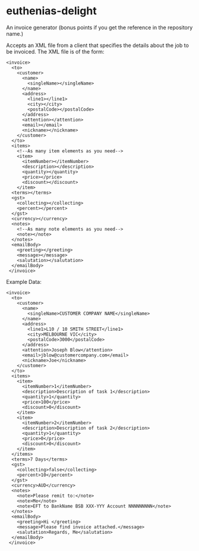 euthenias-delight
=================

An invoice generator (bonus points if you get the reference in the repository name.)

Accepts an XML file from a client that specifies the details about the job to be invoiced.
The XML file is of the form:

	<invoice>
	  <to>
		<customer>
		  <name>
			<singleName></singleName>
		  </name>
		  <address>
			<line1></line1>
			<city></city>
			<postalCode></postalCode>
		  </address>
		  <attention></attention>
		  <email></email>
		  <nickname></nickname>
		</customer>
	  </to>
	  <items>
		<!--As many item elements as you need-->
		<item>
		  <itemNumber></itemNumber>
		  <description></description>
		  <quantity></quantity>
		  <price></price>
		  <discount></discount>
		</item>
	  <terms></terms>
	  <gst>
		<collecting></collecting>
		<percent></percent>
	  </gst>
	  <currency></currency>
	  <notes>
		<!--As many note elements as you need-->
		<note></note>
	  </notes>
	  <emailBody>
		<greeting></greeting>
		<message></message>
		<salutation></salutation>
	  </emailBody>
	 </invoice>
	 
Example Data:

	<invoice>
	  <to>
		<customer>
		  <name>
			<singleName>CUSTOMER COMPANY NAME</singleName>
		  </name>
		  <address>
			<line1>L10 / 10 SMITH STREET</line1>
			<city>MELBOURNE VIC</city>
			<postalCode>3000</postalCode>
		  </address>
		  <attention>Joseph Blow</attention>
		  <email>jblow@customercompany.com</email>
		  <nickname>Joe</nickname>
		</customer>
	  </to>
	  <items>
		<item>
		  <itemNumber>1</itemNumber>
		  <description>Description of task 1</description>
		  <quantity>1</quantity>
		  <price>100</price>
		  <discount>0</discount>
		</item>
		<item>
		  <itemNumber>2</itemNumber>
		  <description>Description of task 2</description>
		  <quantity>1</quantity>
		  <price>0</price>
		  <discount>0</discount>
		</item>
	  </items>
	  <terms>7 Days</terms>
	  <gst>
		<collecting>false</collecting>
		<percent>10</percent>
	  </gst>
	  <currency>AUD</currency>
	  <notes>
		<note>Please remit to:</note>
		<note>Me</note>
		<note>EFT to BankName BSB XXX-YYY Account NNNNNNNNN</note>
	  </notes>
	  <emailBody>
		<greeting>Hi </greeting>
		<message>Please find invoice attached.</message>
		<salutation>Regards, Me</salutation>
	  </emailBody>
	 </invoice>
